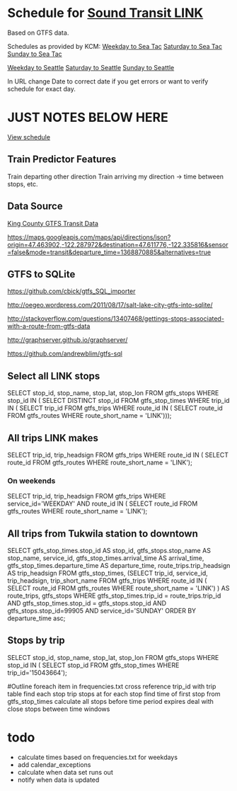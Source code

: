 # Schedule for [Sound Transit LINK](http://www.soundtransit.org/Schedules/Central-Link-light-rail) #
Based on GTFS data.

Schedules as provided by KCM:
[Weekday to Sea Tac](http://tripplanner2.kingcounty.gov/hiwire?.a=iHeadwaySheetPrint&LineDirId=5993&Date=08-08-2013&PLayout=letter&SB=Print&PLayout=landscape)
[Saturday to Sea Tac](http://tripplanner2.kingcounty.gov/hiwire?.a=iHeadwaySheetPrint&LineDirId=5993&Date=08-10-2013&PLayout=letter&SB=Print&PLayout=landscape)
[Sunday to Sea Tac](http://tripplanner2.kingcounty.gov/hiwire?.a=iHeadwaySheetPrint&LineDirId=5993&Date=08-11-2013&PLayout=letter&SB=Print&PLayout=landscape)

[Weekday to Seattle](http://tripplanner2.kingcounty.gov/hiwire?.a=iHeadwaySheetPrint&LineDirId=5992&Date=08-08-2013&PLayout=letter&SB=Print&PLayout=landscape)
[Saturday to Seattle](http://tripplanner2.kingcounty.gov/hiwire?.a=iHeadwaySheetPrint&LineDirId=5992&Date=08-10-2013&PLayout=letter&SB=Print&PLayout=landscape)
[Sunday to Seattle](http://tripplanner2.kingcounty.gov/hiwire?.a=iHeadwaySheetPrint&LineDirId=5992&Date=08-11-2013&PLayout=letter&SB=Print&PLayout=landscape)

In URL change Date to correct date if you get errors or want to verify schedule for exact day.

# JUST NOTES BELOW HERE #

[View schedule](http://bbodenmiller.github.io/LINK-schedule)

## Train Predictor Features ##
Train departing other direction
Train arriving my direction -> time between stops, etc. 

## Data Source ##

[King County GTFS Transit Data](http://metro.kingcounty.gov/GTFS/)

https://maps.googleapis.com/maps/api/directions/json?origin=47.463902,-122.287972&destination=47.611776,-122.335816&sensor=false&mode=transit&departure_time=1368870885&alternatives=true

## GTFS to SQLite ##

https://github.com/cbick/gtfs_SQL_importer

http://oegeo.wordpress.com/2011/08/17/salt-lake-city-gtfs-into-sqlite/

http://stackoverflow.com/questions/13407468/gettings-stops-associated-with-a-route-from-gtfs-data

http://graphserver.github.io/graphserver/

https://github.com/andrewblim/gtfs-sql


## Select all LINK stops
SELECT stop_id, stop_name, stop_lat, stop_lon FROM gtfs_stops WHERE stop_id IN (
	SELECT DISTINCT stop_id FROM gtfs_stop_times WHERE trip_id IN (
		SELECT trip_id FROM gtfs_trips WHERE route_id IN (
			SELECT route_id FROM gtfs_routes WHERE route_short_name = 'LINK')));

## All trips LINK makes
SELECT trip_id, trip_headsign FROM gtfs_trips WHERE route_id IN (
	SELECT route_id FROM gtfs_routes WHERE route_short_name = 'LINK');

### On weekends
SELECT trip_id, trip_headsign FROM gtfs_trips WHERE service_id='WEEKDAY' AND route_id IN (
	SELECT route_id FROM gtfs_routes WHERE route_short_name = 'LINK');

## All trips from Tukwila station to downtown
SELECT gtfs_stop_times.stop_id AS stop_id, gtfs_stops.stop_name AS stop_name, service_id, gtfs_stop_times.arrival_time AS arrival_time, gtfs_stop_times.departure_time AS departure_time, route_trips.trip_headsign AS trip_headsign
FROM gtfs_stop_times, 
	(SELECT trip_id, service_id, trip_headsign, trip_short_name FROM gtfs_trips WHERE route_id IN (
		SELECT route_id FROM gtfs_routes WHERE route_short_name = 'LINK')
	) AS route_trips,
	gtfs_stops
WHERE gtfs_stop_times.trip_id = route_trips.trip_id AND gtfs_stop_times.stop_id = gtfs_stops.stop_id AND gtfs_stops.stop_id=99905 AND service_id='SUNDAY'
ORDER BY departure_time asc;

## Stops by trip
SELECT stop_id, stop_name, stop_lat, stop_lon FROM gtfs_stops WHERE stop_id IN (
	SELECT stop_id FROM gtfs_stop_times WHERE trip_id='15043664');

#Outline
foreach item in frequencies.txt
cross reference trip_id with trip table
find each stop trip stops at
for each stop find time of first stop from gtfs_stop_times
calculate all stops before time period expires
deal with close stops between time windows

# todo
* calculate times based on frequencies.txt for weekdays
* add calendar_exceptions
* calculate when data set runs out
* notify when data is updated
